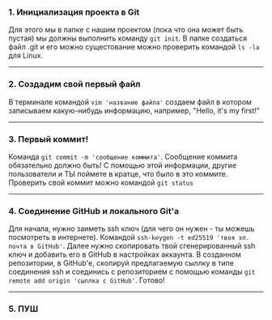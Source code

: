 ### 1. Инициализация проекта в Git

Для этого мы в папке с нашим проектом (пока что она может быть пустая) мы должны выполнить 
команду `git init`. В папке создаться файл .git и его можно сущестование можно проверить 
командой `ls -la` для Linux.

---

### 2. Создадим свой первый файл

В терминале командой `vim 'название файла'` создаем файл в котором записываем какую-нибудь информацию,
например, "Hello, it's my first!" 

---

### 3. Первый коммит!

Команда `git commit -m 'сообщение коммита'`. Сообщение коммита обязательно должно быть! С помощью этой 
информации, другие пользователи и ТЫ поймете в кратце, что было в это коммите. Проверить свой коммит 
можно командой `git status`

---

### 4. Соединение GitHub и локального Git'а

Для начала, нужно заиметь ssh ключ (для чего он нужен - ты можешь посмотреть в интернете). Командой 
`ssh-keygen -t ed25519 'твоя эл. почта в GitHub'`. Далее нужно скопировать твой сгенерированный ssh ключ 
и добавить его в GitHub в настройках аккаунта. 
В созданном репозитории, в GitHub'е, скопируй предлагаемую сыллку в типе соединения ssh  и соединись 
с репозиторием с помощью команды `git remote add origin 'сыллка с GitHub'`. Готово!

---

### 5. ПУШ 


